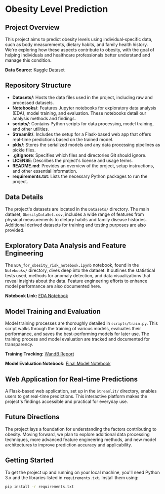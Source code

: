 # Obesity Level Prediction

## Project Overview

This project aims to predict obesity levels using individual-specific data, such as body measurements, dietary habits, and family health history. We're exploring how these aspects contribute to obesity, with the goal of helping individuals and healthcare professionals better understand and manage this condition.

**Data Source:** [Kaggle Dataset](https://www.kaggle.com/datasets/aravindpcoder/obesity-or-cvd-risk-classifyregressorcluster)

## Repository Structure

- **Datasets/**: Hosts the data files used in the project, including raw and processed datasets.
- **Notebooks/**: Features Jupyter notebooks for exploratory data analysis (EDA), model training, and evaluation. These notebooks detail our analysis methods and findings.
- **scripts/**: Contains Python scripts for data processing, model training, and other utilities.
- **Streamlit/**: Includes the setup for a Flask-based web app that offers real-time predictions based on the trained model.
- **pkls/**: Stores the serialized models and any data processing pipelines as pickle files.
- **.gitignore**: Specifies which files and directories Git should ignore.
- **LICENSE**: Describes the project's license and usage terms.
- **README.md**: Provides an overview of the project, setup instructions, and other essential information.
- **requirements.txt**: Lists the necessary Python packages to run the project.

## Data Details

The project's datasets are located in the `Datasets/` directory. The main dataset, `ObesityDataSet.csv`, includes a wide range of features from physical measurements to dietary habits and family disease histories. Additional derived datasets for training and testing purposes are also provided.

## Exploratory Data Analysis and Feature Engineering

The `EDA_for_obesity_risk_notebook.ipynb` notebook, found in the `Notebooks/` directory, dives deep into the dataset. It outlines the statistical tests used, methods for anomaly detection, and data visualizations that reveal insights about the data. Feature engineering efforts to enhance model performance are also documented here.

**Notebook Link:** [EDA Notebook](https://github.com/hrczggyrgy/ml-obesity-risk-prediction/blob/main/Notebooks/EDA_for_obesity_risk_notebook.ipynb)

## Model Training and Evaluation

Model training processes are thoroughly detailed in `scripts/train.py`. This script walks through the training of various models, evaluates their performance, and saves the best-performing models for later use. The training process and model evaluation are tracked and documented for transparency.

**Training Tracking:** [WandB Report](https://wandb.ai/herczeg-gyrgy/my-space/reports/Obesity-risk-prediction--Vmlldzo3MTg0MzI2)

**Model Evaluation Notebook:** [Final Model Notebook](https://github.com/hrczggyrgy/ml-obesity-risk-prediction/blob/main/Notebooks/final_model.ipynb)

## Web Application for Real-time Predictions

A Flask-based web application, set up in the `Streamlit/` directory, enables users to get real-time predictions. This interactive platform makes the project's findings accessible and practical for everyday use.

## Future Directions
The project lays a foundation for understanding the factors contributing to obesity. Moving forward, we plan to explore additional data processing techniques, more advanced feature engineering methods, and new model architectures to improve prediction accuracy and applicability.

## Getting Started

To get the project up and running on your local machine, you'll need Python 3.x and the libraries listed in `requirements.txt`. Install them using:

```bash
pip install -r requirements.txt
